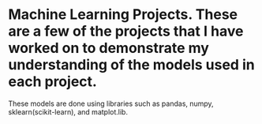 # Machine Learning Projects. These are a few of the projects that I have worked on to demonstrate my understanding of the models used in each project. 
These models are done using libraries such as pandas, numpy, sklearn(scikit-learn), and matplot.lib.
